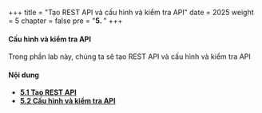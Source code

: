 +++
title = "Tạo REST API và cấu hình và kiểm tra API"
date = 2025
weight = 5
chapter = false
pre = "<b>5. </b>"
+++

#### Cấu hình và kiểm tra API
Trong phần lab này, chúng ta sẽ tạo REST API và cấu hình và kiểm tra API

#### Nội dung
- [**5.1 Tạo REST API**](5.1-create-rest-api/)
- [**5.2 Cấu hình và kiểm tra API**](5.2-API-Test-Configuration/)


